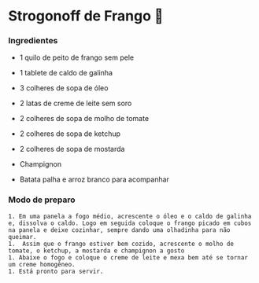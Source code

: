 # Strogonoff de Frango :chicken:

### Ingredientes

- 1 quilo de peito de frango sem pele

- 1 tablete de caldo de galinha

- 3 colheres de sopa de óleo 

- 2 latas de creme de leite sem soro 

- 2  colheres de sopa de molho de tomate 

- 2 colheres de sopa de ketchup 

- 2 colheres de sopa de mostarda 
- Champignon 
- Batata palha e arroz branco para acompanhar 



### Modo de preparo

	1. Em uma panela a fogo médio, acrescente o óleo e o caldo de galinha e, dissolva o caldo. Logo em seguida coloque o frango picado em cubos na panela e deixe cozinhar, sempre dando uma olhadinha para não queimar.
	1.  Assim que o frango estiver bem cozido, acrescente o molho de tomate, o ketchup, a mostarda e champignon a gosto 
	1. Abaixe o fogo e coloque o creme de leite e mexa bem até se tornar um creme homogêneo. 
	1. Está pronto para servir. 

  



